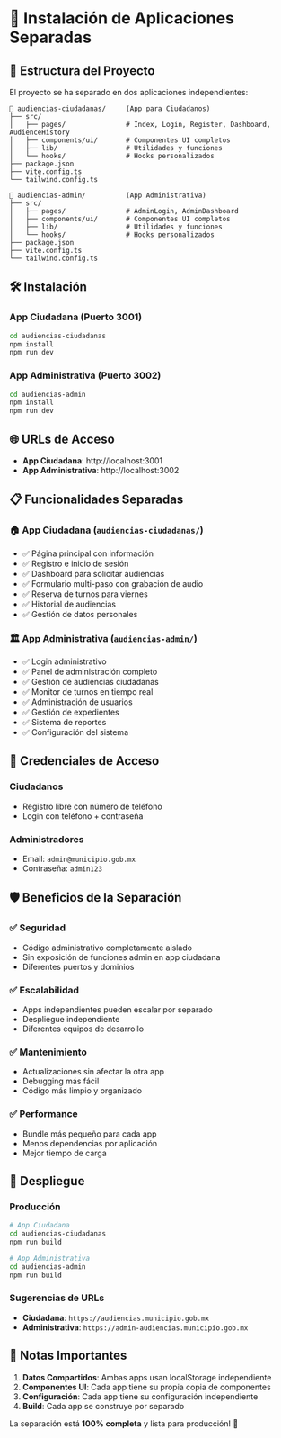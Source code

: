 # 🚀 Instalación de Aplicaciones Separadas

## 📂 Estructura del Proyecto

El proyecto se ha separado en dos aplicaciones independientes:

```
📂 audiencias-ciudadanas/     (App para Ciudadanos)
├── src/
│   ├── pages/               # Index, Login, Register, Dashboard, AudienceHistory
│   ├── components/ui/       # Componentes UI completos
│   ├── lib/                 # Utilidades y funciones
│   └── hooks/               # Hooks personalizados
├── package.json
├── vite.config.ts
└── tailwind.config.ts

📂 audiencias-admin/          (App Administrativa)
├── src/
│   ├── pages/               # AdminLogin, AdminDashboard
│   ├── components/ui/       # Componentes UI completos
│   ├── lib/                 # Utilidades y funciones
│   └── hooks/               # Hooks personalizados
├── package.json
├── vite.config.ts
└── tailwind.config.ts
```

## 🛠️ Instalación

### **App Ciudadana** (Puerto 3001)

```bash
cd audiencias-ciudadanas
npm install
npm run dev
```

### **App Administrativa** (Puerto 3002)

```bash
cd audiencias-admin
npm install
npm run dev
```

## 🌐 URLs de Acceso

- **App Ciudadana**: http://localhost:3001
- **App Administrativa**: http://localhost:3002

## 📋 Funcionalidades Separadas

### **🏠 App Ciudadana** (`audiencias-ciudadanas/`)

- ✅ Página principal con información
- ✅ Registro e inicio de sesión
- ✅ Dashboard para solicitar audiencias
- ✅ Formulario multi-paso con grabación de audio
- ✅ Reserva de turnos para viernes
- ✅ Historial de audiencias
- ✅ Gestión de datos personales

### **🏛️ App Administrativa** (`audiencias-admin/`)

- ✅ Login administrativo
- ✅ Panel de administración completo
- ✅ Gestión de audiencias ciudadanas
- ✅ Monitor de turnos en tiempo real
- ✅ Administración de usuarios
- ✅ Gestión de expedientes
- ✅ Sistema de reportes
- ✅ Configuración del sistema

## 🔐 Credenciales de Acceso

### **Ciudadanos**

- Registro libre con número de teléfono
- Login con teléfono + contraseña

### **Administradores**

- Email: `admin@municipio.gob.mx`
- Contraseña: `admin123`

## 🛡️ Beneficios de la Separación

### **✅ Seguridad**

- Código administrativo completamente aislado
- Sin exposición de funciones admin en app ciudadana
- Diferentes puertos y dominios

### **✅ Escalabilidad**

- Apps independientes pueden escalar por separado
- Despliegue independiente
- Diferentes equipos de desarrollo

### **✅ Mantenimiento**

- Actualizaciones sin afectar la otra app
- Debugging más fácil
- Código más limpio y organizado

### **✅ Performance**

- Bundle más pequeño para cada app
- Menos dependencias por aplicación
- Mejor tiempo de carga

## 🚀 Despliegue

### **Producción**

```bash
# App Ciudadana
cd audiencias-ciudadanas
npm run build

# App Administrativa
cd audiencias-admin
npm run build
```

### **Sugerencias de URLs**

- **Ciudadana**: `https://audiencias.municipio.gob.mx`
- **Administrativa**: `https://admin-audiencias.municipio.gob.mx`

## 📝 Notas Importantes

1. **Datos Compartidos**: Ambas apps usan localStorage independiente
2. **Componentes UI**: Cada app tiene su propia copia de componentes
3. **Configuración**: Cada app tiene su configuración independiente
4. **Build**: Cada app se construye por separado

La separación está **100% completa** y lista para producción! 🎉
